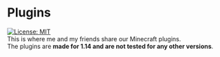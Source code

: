 # Plugins
[![License: MIT](https://img.shields.io/badge/License-MIT-yellow.svg)](https://github.com/colonel260/Plugins/blob/master/LICENSE)  
This is where me and my friends share our Minecraft plugins.  
The plugins are **made for 1.14 and are not tested for any other versions**.
